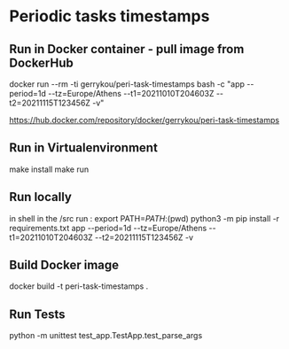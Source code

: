 # Periodic tasks timestamps

## Run in Docker container - pull image from DockerHub
docker run --rm -ti gerrykou/peri-task-timestamps bash -c "app --period=1d --tz=Europe/Athens --t1=20211010T204603Z --t2=20211115T123456Z -v"

https://hub.docker.com/repository/docker/gerrykou/peri-task-timestamps

## Run in Virtualenvironment
make install
make run

## Run locally
in shell in the /src run :
export PATH=$PATH:$(pwd)
python3 -m pip install -r requirements.txt
app --period=1d --tz=Europe/Athens --t1=20211010T204603Z --t2=20211115T123456Z -v

## Build Docker image
docker build -t peri-task-timestamps .

## Run Tests
python -m unittest test_app.TestApp.test_parse_args